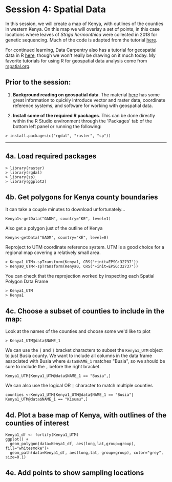 # Session 4: Spatial Data 
In this session, we will create a map of Kenya, with outlines of the counties in western Kenya. On this map we will overlay a set of points, in this case locations where leaves of *Striga hermonthica* were collected in 2018 for genetic sequencing.  Much of the code is adapted from the tutorial [here](https://rpubs.com/spoonerf/countrymapggplot2). 

For continued learning, Data Carpentry also has a tutorial for geospatial data in R [here](https://datacarpentry.org/r-raster-vector-geospatial/), though we won't really be drawing on it much today. My favorite tutorials for using R for geospatial data analysis come from [rspatial.org](https://rspatial.org/raster/index.html).

## Prior to the session: 
1. **Background reading on geospatial data**.  The material [here](https://datacarpentry.org/organization-geospatial/) has some great information to quickly introduce vector and raster data, coordinate reference systems, and software for working with geospatial data. 

2. **Install some of the required R packages**. This can be done directly within the R Studio environment through the 'Packages' tab of the bottom left panel or running the following:
```
> install.packages(c("rgdal", "raster", "sp"))
```
---

## 4a. Load required packages
```
> library(raster)
> library(rgdal)
> library(sp)
> library(ggplot2)
```

## 4b. Get polygons for Kenya county boundaries
It can take a couple minutes to download unfortunately...
```
Kenya1<-getData("GADM", country="KE", level=1)
```

Also get a polygon just of the outline of Kenya
```
Kenya<-getData("GADM", country="KE", level=0)
```

Reproject to UTM coordinate reference system. UTM is a good choice for a regional map covering a relatively small area.
```
> Kenya1_UTM<-spTransform(Kenya1, CRS("+init=EPSG:32737")) 
> Kenya0_UTM<-spTransform(Kenya0, CRS("+init=EPSG:32737")) 
```

You can check that the reprojection worked by inspecting each Spatial Polygon Data Frame
```
> Kenya1_UTM
> Kenya1
```

## 4c. Choose a subset of counties to include in the map:
Look at the names of the counties and choose some we'd like to plot
```
> Kenya1_UTM@data$NAME_1
```

We can use the `[` and `]` bracket characters to subset the `Kenya1_UTM` object to just Busia county. We want to include all columns in the data frame associated with Busia where `data$NAME_1` matches "Busia", so we should be sure to include the `,` before the right bracket.
```
Kenya1_UTM[Kenya1_UTM@data$NAME_1 == "Busia",]
```

We can also use the logical OR `|` character to match multiple counties 
```
counties <-Kenya1_UTM[Kenya1_UTM@data$NAME_1 == "Busia"| Kenya1_UTM@data$NAME_1 == "Kisumu",]
```

## 4d. Plot a base map of Kenya, with outlines of the counties of interest

```
Kenya1_df <- fortify(Kenya1_UTM)
ggplot() + 
  geom_polygon(data=Kenya1_df, aes(long,lat,group=group), fill="whitesmoke")+
  geom_path(data=Kenya1_df, aes(long,lat, group=group), color="grey", size=0.1)
```

## 4e. Add points to show sampling locations


